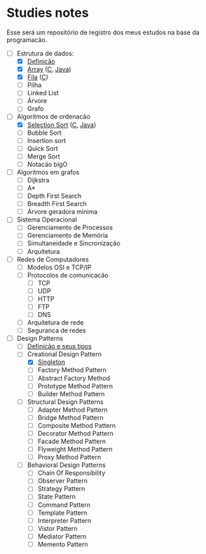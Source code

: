 # Studies notes

Esse será um repositório de registro dos meus estudos na base da programacão.

- [ ] Estrutura de dados:
  - [X] [Definicão](docs/data_structures/data_structures.md)
  - [X] [Array](docs/data_structures/array.md) ([C](src/data_structures/array.c), [Java](src/data_structures/Array.java))
  - [X] [Fila](docs/data_structures/queue.md) ([C](src/data_structures/queue/queue.c))
  - [ ] Pilha
  - [ ] Linked List
  - [ ] Árvore
  - [ ] Grafo

- [ ] Algoritmos de ordenacão
  - [X] [Selection Sort](docs/sort_algorithms/selection_sort.md) ([C](src/sort_algorithms/selection_sort.c), [Java](src/sort_algorithms/SelectionSort.java))
  - [ ] Bubble Sort
  - [ ] Insertion sort
  - [ ] Quick Sort
  - [ ] Merge Sort
  - [ ] Notacão bigO
  
- [ ] Algoritmos em grafos
  - [ ] Dijkstra
  - [ ] A*
  - [ ] Depth First Search
  - [ ] Breadth First Search
  - [ ] Árvore geradora mínima
  
- [ ] Sistema Operacional
  - [ ] Gerenciamento de Processos
  - [ ] Gerenciamento de Memória
  - [ ] Simultaneidade e Sincronização
  - [ ] Arquitetura

- [ ] Redes de Computadores
  - [ ] Modelos OSI e TCP/IP
  - [ ] Protocolos de comunicacão
    - [ ] TCP
    - [ ] UDP
    - [ ] HTTP
    - [ ] FTP
    - [ ] DNS
  - [ ] Arquitetura de rede
  - [ ] Seguranca de redes

- [ ] Design Patterns
  - [ ] [Definicão e seus tipos](docs/design_patterns/design_patterns.md)
  - [ ] Creational Design Pattern
    - [x] [Singleton](docs/design_patterns/singleton.md)
    - [ ] Factory Method Pattern
    - [ ] Abstract Factory Method
    - [ ] Prototype Method Pattern
    - [ ] Builder Method Pattern
  - [ ] Structural Design Patterns
    - [ ] Adapter Method Pattern 
    - [ ] Bridge Method Pattern 
    - [ ] Composite Method Pattern 
    - [ ] Decorator Method Pattern 
    - [ ] Facade Method Pattern 
    - [ ] Flyweight Method Pattern 
    - [ ] Proxy Method Pattern 
  - [ ] Behavioral Design Patterns 
    - [ ] Chain Of Responsibility
    - [ ] Observer Pattern
    - [ ] Strategy Pattern
    - [ ] State Pattern
    - [ ] Command Pattern
    - [ ] Template Pattern
    - [ ] Interpreter Pattern
    - [ ] Vistor Pattern
    - [ ] Mediator Pattern
    - [ ] Memento Pattern